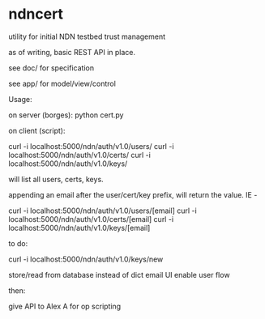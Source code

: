 ndncert
=======

utility for initial NDN testbed trust management

as of writing, basic REST API in place. 

see doc/ for specification

see app/ for model/view/control 

Usage:

on server (borges): python cert.py 

on client (script):

curl -i localhost:5000/ndn/auth/v1.0/users/
curl -i localhost:5000/ndn/auth/v1.0/certs/
curl -i localhost:5000/ndn/auth/v1.0/keys/

will list all users, certs, keys. 

appending an email after the user/cert/key prefix, will return the value. IE - 

curl -i localhost:5000/ndn/auth/v1.0/users/[email]
curl -i localhost:5000/ndn/auth/v1.0/certs/[email]
curl -i localhost:5000/ndn/auth/v1.0/keys/[email]

to do:

curl -i localhost:5000/ndn/auth/v1.0/keys/new

store/read from database instead of dict
email
UI
enable user flow

then:

give API to Alex A for op scripting